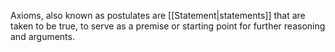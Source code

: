 Axioms, also known as postulates are [[Statement|statements]] that are taken to be true, to serve as a premise or starting point for further reasoning and arguments.